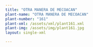 ```yaml
---
title: "OTRA MANERA DE MECOACAN"
plant-name: "OTRA MANERA DE MECOACAN"
plant-number: "161"
plant-xml: /assets/xml/plant161.xml
plant-img: /assets/img/plant161.jpg
layout: single-xml

---
```

